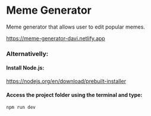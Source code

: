 # Meme Generator

Meme generator that allows user to edit popular memes.

https://meme-generator-davi.netlify.app

### Alternativelly:
#### Install Node.js: 
https://nodejs.org/en/download/prebuilt-installer

#### Access the project folder using the terminal and type:
```
npm run dev
```
